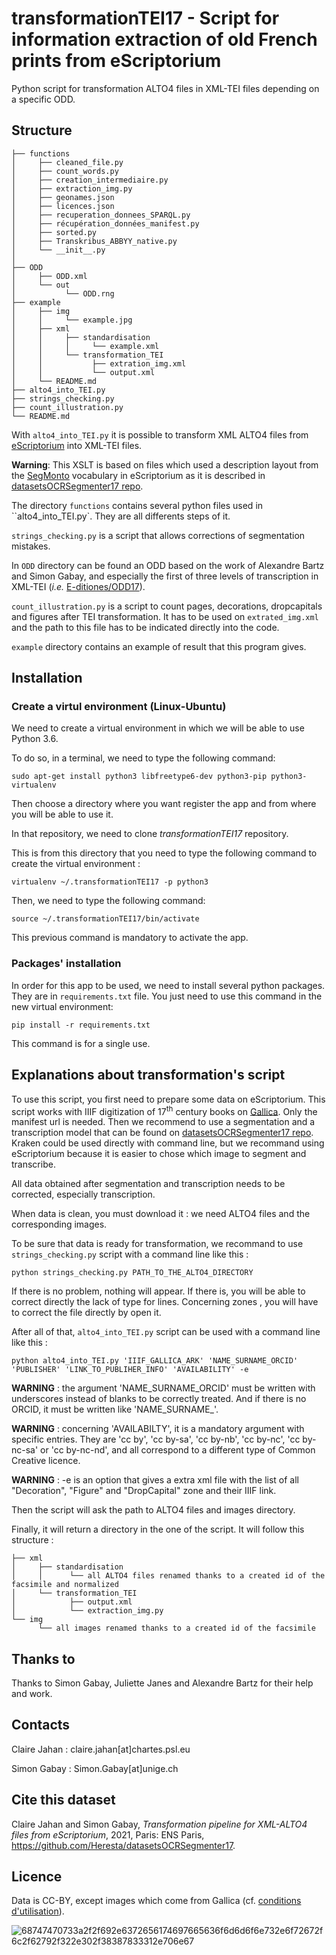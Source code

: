 # transformationTEI17 - Script for information extraction of old French prints from eScriptorium

Python script for transformation ALTO4 files in XML-TEI files depending on a specific ODD.

## Structure

```
├── functions
│     ├── cleaned_file.py
│     ├── count_words.py
│     ├── creation_intermediaire.py
│     ├── extraction_img.py
│     ├── geonames.json
│     ├── licences.json
│     ├── recuperation_donnees_SPARQL.py
│     ├── récupération_données_manifest.py
│     ├── sorted.py
│     ├── Transkribus_ABBYY_native.py
│     └── __init__.py
│ 
├── ODD
│     ├── ODD.xml
│     └── out
│           └── ODD.rng
├── example
│     ├── img
│     │     └── example.jpg
│     ├── xml
│     │     ├── standardisation
│     │     │     └── example.xml
│     │     └── transformation_TEI
│     │           ├── extration_img.xml
│     │           └── output.xml
│     └── README.md
├── alto4_into_TEI.py
├── strings_checking.py
├── count_illustration.py
└── README.md

```
With ``alto4_into_TEI.py`` it is possible to transform XML ALTO4 files from [eScriptorium](http://traces6.paris.inria.fr/) 
into XML-TEI files.

<b>Warning</b>: This XSLT is based on files which used a description layout from the [SegMonto](https://github.com/SegmOnto) 
vocabulary in eScriptorium as it is described in [datasetsOCRSegmenter17 repo](https://github.com/Heresta/datasetsOCRSegmenter17). 

The directory ``functions`` contains several python files used in ``alto4_into_TEI.py`. They are all differents steps of it.

``strings_checking.py`` is a script that allows corrections of segmentation mistakes.

In ``ODD`` directory can be found an ODD based on the work of Alexandre Bartz and Simon Gabay, and especially the first of three 
levels of transcription in XML-TEI (_i.e._ [E-ditiones/ODD17](https://github.com/e-ditiones/ODD17)).

``count_illustration.py`` is a script to count pages, decorations, dropcapitals and figures after TEI transformation. It has to be used on 
`extrated_img.xml` and the path to this file has to be indicated directly into the code.

`example` directory contains an example of result that this program gives.

## Installation
### Create a virtul environment (Linux-Ubuntu)
We need to create a virtual environment in which we will be able to use
 Python 3.6.

To do so, in a terminal, we need to type the following command: 

```shell
sudo apt-get install python3 libfreetype6-dev python3-pip python3-virtualenv
```

Then choose a directory where you want register the app and from where you 
will be able to use it. 

In that repository, we need to clone <i>transformationTEI17</i> repository.

This is from this directory that you need to type the following command to 
create the virtual environment :
 
```shell
virtualenv ~/.transformationTEI17 -p python3
```
Then, we need to type the following command:
```shell
source ~/.transformationTEI17/bin/activate
```
This previous command is mandatory to activate the app.

### Packages' installation
In order for this app to be used, we need to install several python packages. 
They are in `requirements.txt` file. You just need to use this command in the
new virtual environment:
```shell
pip install -r requirements.txt
```

This command is for a single use.

## Explanations about transformation's script

To use this script, you first need to prepare some data on eScriptorium. This script works with IIIF digitization of 17<sup>th</sup>
century books on [Gallica](gallica.bnf.fr). Only the manifest url is needed. Then we recommend to use a segmentation and a transcription
model that can be found on [datasetsOCRSegmenter17 repo](https://github.com/Heresta/datasetsOCRSegmenter17/Model). Kraken could be used 
directly with command line, but we recommand using eScriptorium because it is easier to chose which image to segment and transcribe.

All data obtained after segmentation and transcription needs to be corrected, especially transcription.

When data is clean, you must download it : we need ALTO4 files and the corresponding images.

To be sure that data is ready for transformation, we recommand to use ``strings_checking.py`` script with a command line like this :

``python strings_checking.py PATH_TO_THE_ALTO4_DIRECTORY``

If there is no problem, nothing will appear. If there is, you will be able to correct directly the lack of type for lines. Concerning zones
, you will have to correct the file directly by open it.

After all of that, ``alto4_into_TEI.py`` script can be used with a command line like this :

``python alto4_into_TEI.py 'IIIF_GALLICA_ARK' 'NAME_SURNAME_ORCID' 'PUBLISHER' 'LINK_TO_PUBLIHER_INFO' 'AVAILABILITY' -e`` 

<b>WARNING</b> : the argument 'NAME_SURNAME_ORCID' must be written with underscores instead of blanks to be correctly treated. And if there
is no ORCID, it must be written like 'NAME_SURNAME_'.

<b>WARNING</b> : concerning 'AVAILABILTY', it is a mandatory argument with specific entries. They are 'cc by', 'cc by-sa', 'cc by-nb',
 'cc by-nc', 'cc by-nc-sa' or 'cc by-nc-nd', and all correspond to a different type of Common Creative licence.

<b>WARNING</b> : -e is an option that gives a extra xml file with the list of all "Decoration", "Figure" and "DropCapital" zone and their
IIIF link.

Then the script will ask the path to ALTO4 files and images directory.

Finally, it will return a directory in the one of the script. It will follow this structure :

```
├── xml
│     ├── standardisation
│     │      └── all ALTO4 files renamed thanks to a created id of the facsimile and normalized
│     └── transformation_TEI
│            ├── output.xml
│    	     └── extraction_img.py
└── img
      └── all images renamed thanks to a created id of the facsimile
```
  

## Thanks to
Thanks to Simon Gabay, Juliette Janes and Alexandre Bartz for their help and work.

## Contacts
Claire Jahan : claire.jahan[at]chartes.psl.eu

Simon Gabay : Simon.Gabay[at]unige.ch

## Cite this dataset
Claire Jahan and Simon Gabay, _Transformation pipeline for XML-ALTO4 files from eScriptorium_, 2021, Paris: ENS Paris,  https://github.com/Heresta/datasetsOCRSegmenter17.

## Licence
Data is CC-BY, except images which come from Gallica (cf. [conditions d'utilisation](https://gallica.bnf.fr/edit/und/conditions-dutilisation-des-contenus-de-gallica)).

![68747470733a2f2f692e6372656174697665636f6d6d6f6e732e6f72672f6c2f62792f322e302f38387833312e706e67](https://user-images.githubusercontent.com/56683417/115237678-2150d080-a11d-11eb-903e-5a26587e12e1.png)

